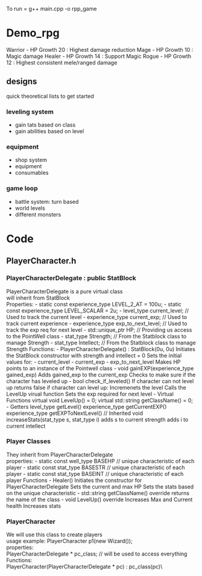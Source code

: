 To run = g++ main.cpp -o rpp_game

# Demo_rpg

Warrior - HP Growth 20 : Highest damage reduction
Mage - HP Growth 10 : Magic damage
Healer - HP Growth 14 : Support Magic
Rogue - HP Growth 12 : Highest consistent mele/ranged damage

## designs

quick theoretical lists to get started

### leveling system

- gain tats based on class
- gain abilities based on level

### equipment

- shop system
- equipment
- consumables

### game loop

- battle system: turn based
- world levels
- different monsters

# Code

## PlayerCharacter.h

### PlayerCharacterDelegate : public StatBlock

PlayerCharacterDelegate is a pure virtual class \
will inherit from StatBlock \
Properties:
    - static const experience_type LEVEL_2_AT = 100u;
    - static const experience_type LEVEL_SCALAR = 2u;
    - level_type current_level;           // Used to track the current level
    - experience_type current_exp;        // Used to track current experience
    - experience_type exp_to_next_level;  // Used to track the exp req for next level
    - std::unique_ptr<PointWell> HP;      // Providing us access to the PointWell class
    - stat_type Strength;                 // From the Statblock class to manage Strength
    - stat_type Intellect;                // From the Statblock class to manage Strength
Functions:
    - PlayerCharacterDelegate() : StatBlock(0u, 0u)
        Initiates the StatBlock constructor with strength and intellect = 0
        Sets the initial values for:
            - current_level
            - current_exp
            - exp_to_next_level
        Makes HP points to an instance of the Pointwell class
    - void gainEXP(experience_type gained_exp)
        Adds gained_exp to the current_exp
        Checks to make sure if the character has leveled up
    - bool check_if_leveled()
        If character can not level up returns false
        if character can level up:
            Incremenets the level
            Calls the LevelUp virual function
            Sets the exp required for next level
    - Virtual Functions
        virtual void LevelUp() = 0;
        virtual std::string getClassName() = 0;
    - Getters
        level_type getLevel()
        experience_type getCurrentEXP()
        experience_type getEXPToNextLevel()
    // Inherited
        void increaseStats(stat_type s, stat_type i)
            adds s to current strength
            adds i to current intellect

### Player Classes

They inherit from PlayerCharacterDelegate\
properties:
    - static const well_type BASEHP       // unique characteristic of each player 
    - static const stat_type BASESTR      // unique characteristic of each player 
    - static const stat_type BASEINT      // unique characteristic of each player 
    Functions
        - Healer()
            Initiates the constructor for PlayerCharacterDelegate
            Sets the current and max HP
            Sets the stats based on the unique characteristic
        - std::string getClassName() override
            returns the name of the class
        - void LevelUp() override 
            Increases Max and Current health
            Increases stats

### PlayerCharacter

We will use this class to create players\
usage example:  PlayerCharacter p1(new Wizard());\
properties:\
    PlayerCharacterDelegate * pc_class; // will be used to access everything\
Functions:\
    PlayerCharacter(PlayerCharacterDelegate * pc) : pc_class(pc)\
